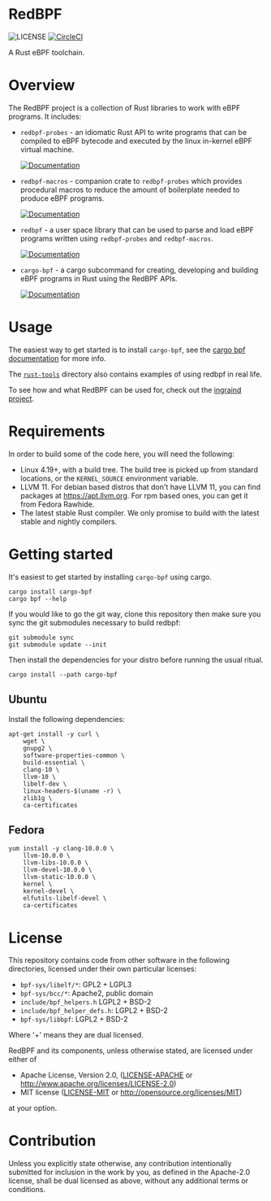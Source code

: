 RedBPF
======

![LICENSE](https://img.shields.io/badge/license-MIT%2FApache--2.0-blue.svg)
[![CircleCI](https://circleci.com/gh/redsift/redbpf.svg?style=shield)](https://circleci.com/gh/redsift/redbpf)

A Rust eBPF toolchain.

# Overview

The RedBPF project is a collection of Rust libraries to work with eBPF
programs. It includes:

- `redbpf-probes` - an idiomatic Rust API to write programs that can be
compiled to eBPF bytecode and executed by the linux in-kernel eBPF virtual
machine.
    
    [![Documentation](https://img.shields.io/badge/docs-latest-red.svg)](https://ingraind.org/api/redbpf_probes/)

- `redbpf-macros` - companion crate to `redbpf-probes` which provides
procedural macros to reduce the amount of boilerplate needed to produce eBPF
programs.

    [![Documentation](https://img.shields.io/badge/docs-latest-red.svg)](https://ingraind.org/api/redbpf_macros/)

- `redbpf` - a user space library that can be used to parse and load eBPF
programs written using `redbpf-probes` and `redbpf-macros`.

    [![Documentation](https://img.shields.io/badge/docs-latest-red.svg)](https://ingraind.org/api/redbpf/)

- `cargo-bpf` - a cargo subcommand for creating, developing and building eBPF
programs in Rust using the RedBPF APIs.
    
    [![Documentation](https://img.shields.io/badge/docs-latest-red.svg)](https://ingraind.org/api/cargo_bpf/)

# Usage

The easiest way to get started is to install `cargo-bpf`, see the
[cargo bpf
documentation](https://ingraind.org/api/cargo_bpf/)
for more info.

The
[`rust-tools`](https://github.com/redsift/redbpf/tree/master/redbpf-tools)
directory also contains examples of using redbpf in real life.

To see how and what RedBPF can be used for, check out the [ingraind
project](https://github.com/redsift/ingraind/tree/v1.0.0).

# Requirements

In order to build some of the code here, you will need the following:

 * Linux 4.19+, with a build tree. The build tree is picked up from standard locations, or the `KERNEL_SOURCE` environment variable.
 * LLVM 11. For debian based distros that don't have LLVM 11, you can find packages at https://apt.llvm.org. For rpm based ones, you can get it from Fedora Rawhide.
 * The latest stable Rust compiler. We only promise to build with the latest stable and nightly compilers.

# Getting started

It's easiest to get started by installing `cargo-bpf` using cargo.

	cargo install cargo-bpf
	cargo bpf --help

If you would like to go the git way, clone this repository then make
sure you sync the git submodules necessary to build redbpf:

    git submodule sync
    git submodule update --init

Then install the dependencies for your distro before running the usual ritual.

    cargo install --path cargo-bpf

## Ubuntu

Install the following dependencies:

	apt-get install -y curl \
		wget \
		gnupg2 \
		software-properties-common \
		build-essential \
		clang-10 \
		llvm-10 \
		libelf-dev \
		linux-headers-$(uname -r) \
		zlib1g \
		ca-certificates

## Fedora

	yum install -y clang-10.0.0 \
		llvm-10.0.0 \
		llvm-libs-10.0.0 \
		llvm-devel-10.0.0 \
		llvm-static-10.0.0 \
		kernel \
		kernel-devel \
		elfutils-libelf-devel \
		ca-certificates

# License

This repository contains code from other software in the following
directories, licensed under their own particular licenses:

 * `bpf-sys/libelf/*`: GPL2 + LGPL3 
 * `bpf-sys/bcc/*`: Apache2, public domain
 * `include/bpf_helpers.h` LGPL2 + BSD-2
 * `include/bpf_helper_defs.h`: LGPL2 + BSD-2
 * `bpf-sys/libbpf`: LGPL2 + BSD-2
 
Where '+' means they are dual licensed.

RedBPF and its components, unless otherwise stated, are licensed under either of

 * Apache License, Version 2.0, ([LICENSE-APACHE](LICENSE-APACHE) or http://www.apache.org/licenses/LICENSE-2.0)
 * MIT license ([LICENSE-MIT](LICENSE-MIT) or http://opensource.org/licenses/MIT)

at your option.

# Contribution

Unless you explicitly state otherwise, any contribution intentionally submitted
for inclusion in the work by you, as defined in the Apache-2.0 license, shall be dual licensed as above, without any
additional terms or conditions.
